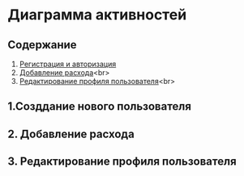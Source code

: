 # Диаграмма активностей 
## Содержание 
1. [Регистрация и авторизация](https://github.com/del1ght7/ExpenseWise/blob/main/diagrams/activity.md#1%D1%81%D0%BE%D0%B7%D0%B4%D0%B4%D0%B0%D0%BD%D0%B8%D0%B5-%D0%BD%D0%BE%D0%B2%D0%BE%D0%B3%D0%BE-%D0%BF%D0%BE%D0%BB%D1%8C%D0%B7%D0%BE%D0%B2%D0%B0%D1%82%D0%B5%D0%BB%D1%8F)<br>
2. [Добавление расхода]([https://github.com/del1ght7/ExpenseWise/blob/main/srs.md#1-%D0%B2%D0%B2%D0%B5%D0%B4%D0%B5%D0%BD%D0%B8%D0%B5](https://github.com/del1ght7/ExpenseWise/blob/main/diagrams/activity.md#2-%D0%B4%D0%BE%D0%B1%D0%B0%D0%B2%D0%BB%D0%B5%D0%BD%D0%B8%D0%B5-%D1%80%D0%B0%D1%81%D1%85%D0%BE%D0%B4%D0%B0))<br>
3. [Редактирование профиля пользователя]([https://github.com/del1ght7/ExpenseWise/blob/main/srs.md#1-%D0%B2%D0%B2%D0%B5%D0%B4%D0%B5%D0%BD%D0%B8%D0%B5](https://github.com/del1ght7/ExpenseWise/blob/main/diagrams/activity.md#3-%D1%80%D0%B5%D0%B4%D0%B0%D0%BA%D1%82%D0%B8%D1%80%D0%BE%D0%B2%D0%B0%D0%BD%D0%B8%D0%B5-%D0%BF%D1%80%D0%BE%D1%84%D0%B8%D0%BB%D1%8F-%D0%BF%D0%BE%D0%BB%D1%8C%D0%B7%D0%BE%D0%B2%D0%B0%D1%82%D0%B5%D0%BB%D1%8F))<br>

## 1.Созддание нового пользователя


## 2. Добавление расхода


## 3. Редактирование профиля пользователя
